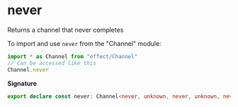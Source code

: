 # never

Returns a channel that never completes

To import and use `never` from the "Channel" module:

```ts
import * as Channel from "effect/Channel"
// Can be accessed like this
Channel.never
```

**Signature**

```ts
export declare const never: Channel<never, unknown, never, unknown, never, unknown, never>
```
